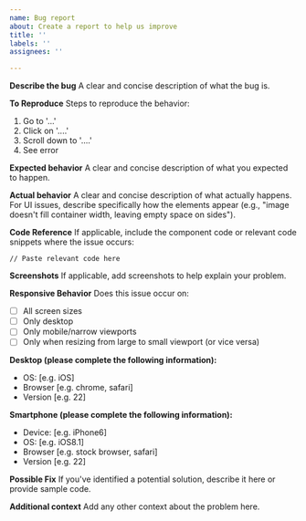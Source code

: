 ```yaml
---
name: Bug report
about: Create a report to help us improve
title: ''
labels: ''
assignees: ''

---
```


**Describe the bug**
A clear and concise description of what the bug is.

**To Reproduce**
Steps to reproduce the behavior:
1. Go to '...'
2. Click on '....'
3. Scroll down to '....'
4. See error

**Expected behavior**
A clear and concise description of what you expected to happen.

**Actual behavior**
A clear and concise description of what actually happens. For UI issues, describe specifically how the elements appear (e.g., "image doesn't fill container width, leaving empty space on sides").

**Code Reference**
If applicable, include the component code or relevant code snippets where the issue occurs:
```tsx
// Paste relevant code here
```
**Screenshots**
If applicable, add screenshots to help explain your problem.

**Responsive Behavior**
Does this issue occur on:
- [ ] All screen sizes
- [ ] Only desktop
- [ ] Only mobile/narrow viewports
- [ ] Only when resizing from large to small viewport (or vice versa)

**Desktop (please complete the following information):**
 - OS: [e.g. iOS]
 - Browser [e.g. chrome, safari]
 - Version [e.g. 22]

**Smartphone (please complete the following information):**
 - Device: [e.g. iPhone6]
 - OS: [e.g. iOS8.1]
 - Browser [e.g. stock browser, safari]
 - Version [e.g. 22]

**Possible Fix**
If you've identified a potential solution, describe it here or provide sample code.

**Additional context**
Add any other context about the problem here.
